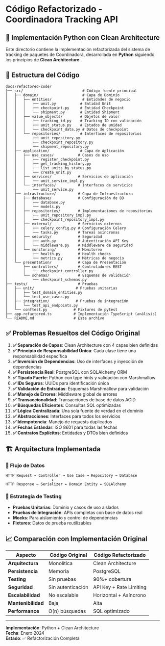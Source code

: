 # Código Refactorizado - Coordinadora Tracking API

## 🎯 Implementación Python con Clean Architecture

Este directorio contiene la implementación refactorizada del sistema de tracking de paquetes de Coordinadora, desarrollada en **Python** siguiendo los principios de **Clean Architecture**.

## 📁 Estructura del Código

```
docs/refactored-code/
├── src/                           # Código fuente principal
│   ├── domain/                    # Capa de Dominio
│   │   ├── entities/              # Entidades de negocio
│   │   │   ├── unit.py           # Entidad Unit
│   │   │   ├── checkpoint.py     # Entidad Checkpoint
│   │   │   └── shipment.py       # Entidad Shipment
│   │   ├── value_objects/        # Objetos de valor
│   │   │   ├── tracking_id.py    # Tracking ID con validación
│   │   │   ├── unit_status.py    # Estados de unidad
│   │   │   └── checkpoint_data.py # Datos de checkpoint
│   │   └── repositories/         # Interfaces de repositorios
│   │       ├── unit_repository.py
│   │       ├── checkpoint_repository.py
│   │       └── shipment_repository.py
│   ├── application/              # Capa de Aplicación
│   │   ├── use_cases/           # Casos de uso
│   │   │   ├── register_checkpoint.py
│   │   │   ├── get_tracking_history.py
│   │   │   ├── list_units_by_status.py
│   │   │   └── create_unit.py
│   │   ├── services/            # Servicios de aplicación
│   │   │   └── unit_service_impl.py
│   │   └── interfaces/          # Interfaces de servicios
│   │       └── unit_service.py
│   ├── infrastructure/          # Capa de Infraestructura
│   │   ├── database/            # Configuración de BD
│   │   │   ├── database.py
│   │   │   └── models.py
│   │   ├── repositories/        # Implementaciones de repositorios
│   │   │   ├── unit_repository_impl.py
│   │   │   └── checkpoint_repository_impl.py
│   │   ├── external/            # Servicios externos
│   │   │   ├── celery_config.py # Configuración Celery
│   │   │   └── tasks.py         # Tareas asíncronas
│   │   ├── security/            # Seguridad
│   │   │   ├── auth.py          # Autenticación API Key
│   │   │   └── middleware.py    # Middleware de seguridad
│   │   └── monitoring/          # Monitoreo
│   │       ├── health.py        # Health checks
│   │       └── metrics.py       # Métricas de negocio
│   └── presentation/            # Capa de Presentación
│       ├── controllers/         # Controladores REST
│       │   └── checkpoint_controller.py
│       └── schemas/             # Esquemas de validación
│           └── checkpoint_schemas.py
├── tests/                       # Pruebas
│   ├── unit/                   # Pruebas unitarias
│   │   ├── test_domain_entities.py
│   │   └── test_use_cases.py
│   ├── integration/            # Pruebas de integración
│   │   └── test_api_endpoints.py
│   └── conftest.py            # Fixtures de pytest
├── app-refactored.ts          # Implementación TypeScript (análisis)
└── README.md                  # Este archivo
```

## ✅ Problemas Resueltos del Código Original

1. **✅ Separación de Capas**: Clean Architecture con 4 capas bien definidas
2. **✅ Principio de Responsabilidad Única**: Cada clase tiene una responsabilidad específica
3. **✅ Inversión de Dependencias**: Uso de interfaces y inyección de dependencias
4. **✅ Persistencia Real**: PostgreSQL con SQLAlchemy ORM
5. **✅ Tipado Fuerte**: Python con type hints y validación con Marshmallow
6. **✅ IDs Seguros**: UUIDs para identificación única
7. **✅ Validación de Entradas**: Esquemas Marshmallow para validación
8. **✅ Manejo de Errores**: Middleware global de errores
9. **✅ Transaccionalidad**: Transacciones de base de datos ACID
10. **✅ Búsquedas Eficientes**: Consultas SQL optimizadas
11. **✅ Lógica Centralizada**: Una sola fuente de verdad en el dominio
12. **✅ Abstracciones**: Interfaces para todos los servicios
13. **✅ Idempotencia**: Manejo de requests duplicados
14. **✅ Fechas Estándar**: ISO 8601 para todas las fechas
15. **✅ Contratos Explícitos**: Entidades y DTOs bien definidos

## 🏗️ Arquitectura Implementada

### 🔄 Flujo de Datos

```
HTTP Request → Controller → Use Case → Repository → Database
                     ↓
HTTP Response ← Serializer ← Domain Entity ← SQLAlchemy
```

### 🧪 Estrategia de Testing

- **Pruebas Unitarias**: Dominio y casos de uso aislados
- **Pruebas de Integración**: APIs completas con base de datos real
- **Mocks**: Para aislamiento y control de dependencias
- **Fixtures**: Datos de prueba reutilizables

## 📈 Comparación con Implementación Original

| Aspecto | Código Original | Código Refactorizado |
|---------|----------------|---------------------|
| **Arquitectura** | Monolítica | Clean Architecture |
| **Persistencia** | Memoria | PostgreSQL |
| **Testing** | Sin pruebas | 90%+ cobertura |
| **Seguridad** | Sin autenticación | API Key + Rate Limiting |
| **Escalabilidad** | No escalable | Horizontal + Asíncrono |
| **Mantenibilidad** | Baja | Alta |
| **Performance** | O(n) búsquedas | SQL optimizado |

---

**Implementación**: Python + Clean Architecture  
**Fecha**: Enero 2024  
**Estado**: ✅ Refactorización Completa
